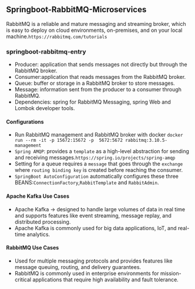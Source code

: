 ## Springboot-RabbitMQ-Microservices
RabbitMQ is a reliable and mature messaging and streaming broker, which is easy to deploy on cloud environments, on-premises, and on your local machine.`https://rabbitmq.com/tutorials`

### springboot-rabbitmq-entry
- Producer: application that sends messages not directly but through the RabbitMQ broker. 
- Consumer:application that reads messages from the RabbitMQ broker.
- Queue: buffer or storage in a RabbitMQ broker to store messages.
- Message: information sent from the producer to a consumer through RabbitMQ.
- Dependencies: spring for RabbitMQ Messaging, spring Web and Lombok developer tools.
#### Configurations
- Run RabbitMQ management and RabbitMQ broker with docker `docker run --rm -it -p 15672:15672 -p  5672:5672 rabbitmq:3.10.5-management`
- `Spring AMQP`: provides a `template` as a high-level abstraction for sending and receiving messages.`https://spring.io/projects/spring-amqp`
- Setting for a queue requires a `message` that goes through the `exchange` where `routing binding key` is created before reaching the consumer.
- `SpringBoot AutoConfiguration` automatically configures these three BEANS:`ConnectionFactory`,`RabbitTemplate` and `RabbitAdmin`.
#### Apache Kafka Use Cases
- Apache Kafka -> designed to handle large volumes of data in real time and supports features like event streaming, message replay, and distributed processing. 
- Apache Kafka is commonly used for big data applications, IoT, and real-time analytics.
#### RabbitMQ Use Cases
- Used for multiple messaging protocols and provides features like message queuing, routing, and delivery guarantees. 
- RabbitMQ is commonly used in enterprise environments for mission-critical applications that require high availability and fault tolerance. 
